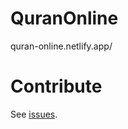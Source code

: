# QuranOnline
quran-online.netlify.app/

# Contribute  

See [issues](https://github.com/SaidRH/QuranOnline/issues).
